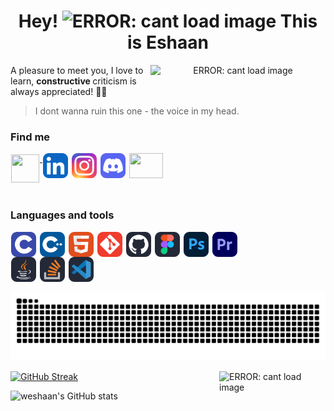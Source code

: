 <h1 align="center">Hey! <img src="https://media.giphy.com/media/BXjqytvu9bKzCUHdzz/giphy.gif"  width="auto" height="27" alt="ERROR: cant load image"/>  This is Eshaan </h1>

<p align="center">
  <img src="https://media.giphy.com/media/v1.Y2lkPTc5MGI3NjExZmVlZjNmMGQxZTU3NDgyMjU4Njg0ZWEwYzk3YjQ1Njc3ZmU3ODhhNiZjdD1n/E7qhaXjCoZmDsHKpTN/giphy.gif" align="right"  width="280" height="auto" alt="ERROR: cant load image"/> 
  
  <p align="top">
   A pleasure to meet you, I love to learn,  <b> constructive </b> criticism is </br>
    always appreciated!&nbsp;🚀🤘 
    
 >  I dont wanna ruin this one - the voice in my head.
  
 <!-- &nbsp-->
 
 ###  Find me 
<div>  
    <a href="https://www.codechef.com/users/weshaan108" target="_blank"><img src="https://gitgud.io/uploads/-/system/group/avatar/12294/cc.png" hspace="1" vspace="2" height="45" width="45" align="top" target="_blank">
      </a> 
    <a href="https://www.linkedin.com/in/weshaan-3b9460265/"  target="_blank"><img src="https://raw.githubusercontent.com/tandpfun/skill-icons/59059d9d1a2c092696dc66e00931cc1181a4ce1f/icons/LinkedIn.svg" hspace="1" vspace="0" height="40" width="40" align="top" target="_blank"></a> 
  <a href="https://www.instagram.com/_weshaan_/" target="_blank"><img src="https://raw.githubusercontent.com/tandpfun/skill-icons/59059d9d1a2c092696dc66e00931cc1181a4ce1f/icons/Instagram.svg" hspace="1" vspace="0" height="40" width="40" align="top" target="_blank"></a>
 <a href = "https://discord.com/users/1018369685386960948"><img src="https://raw.githubusercontent.com/tandpfun/skill-icons/59059d9d1a2c092696dc66e00931cc1181a4ce1f/icons/Discord.svg" hspace="1" vspace="0" height="40" width="40" align="top" target="_blank"></a>
  <a href = "mailto: weshaan108@gmail.com"><img src="https://mailmeteor.com/logos/assets/PNG/Gmail_Logo_512px.png" hspace="1" vspace="0" height="40" width="54" align="top" target="_blank"></a>
</br></br>
</div>

  ### Languages and tools
  <div> 
 <a href="https://g.co/kgs/PAboKt" target="_blank"><img src="https://raw.githubusercontent.com/tandpfun/skill-icons/59059d9d1a2c092696dc66e00931cc1181a4ce1f/icons/C.svg" hspace="1" vspace="0" height="40" width="40" align="top" target="_blank"></a>
  <a href="https://g.co/kgs/HHEBAH" target="_blank"><img src="https://raw.githubusercontent.com/tandpfun/skill-icons/59059d9d1a2c092696dc66e00931cc1181a4ce1f/icons/CPP.svg" hspace="1" vspace="0" height="40" width="40" align="top" target="_blank"></a>
    <a href="https://g.co/kgs/MTt2iV" target="_blank"><img src="https://raw.githubusercontent.com/tandpfun/skill-icons/59059d9d1a2c092696dc66e00931cc1181a4ce1f/icons/HTML.svg" hspace="1" vspace="0" height="40" width="40" align="top" target="_blank"></a>
 <!-- <a href="https://g.co/kgs/sE4xXb" target="_blank"><img src="https://raw.githubusercontent.com/tandpfun/skill-icons/59059d9d1a2c092696dc66e00931cc1181a4ce1f/icons/CSS.svg" hspace="1" vspace="0" height="40" width="40" align="top" target="_blank"></a> -->
  <a href="https://git-scm.com/" target="_blank"><img src="https://raw.githubusercontent.com/tandpfun/skill-icons/59059d9d1a2c092696dc66e00931cc1181a4ce1f/icons/Git.svg" hspace="1" vspace="0" height="40" width="40" align="top" target="_blank"></a>
  <a href="https://github.com/weshaan" target="_blank"><img src="https://raw.githubusercontent.com/tandpfun/skill-icons/59059d9d1a2c092696dc66e00931cc1181a4ce1f/icons/Github-Dark.svg" hspace="1" vspace="0" height="40" width="40" align="top" target="_blank"></a>
  <a href="https://www.figma.com/" target="_blank"><img src="https://raw.githubusercontent.com/tandpfun/skill-icons/59059d9d1a2c092696dc66e00931cc1181a4ce1f/icons/Figma-Dark.svg" hspace="1" vspace="0" height="40" width="40" align="top" target="_blank"></a>
  <a href="https://www.adobe.com/in/products/photoshop.html" target="_blank"><img src="https://raw.githubusercontent.com/tandpfun/skill-icons/59059d9d1a2c092696dc66e00931cc1181a4ce1f/icons/Photoshop.svg" hspace="1" vspace="0" height="40" width="40" align="top" target="_blank"></a>
  <a href="https://www.adobe.com/products/premiere.html" target="_blank"><img src="https://raw.githubusercontent.com/tandpfun/skill-icons/59059d9d1a2c092696dc66e00931cc1181a4ce1f/icons/Premiere.svg" hspace="1" vspace="0" height="40" width="40" align="top" target="_blank"></a></br>
  <a href="https://www.java.com/en/" target="_blank"><img src="https://raw.githubusercontent.com/tandpfun/skill-icons/59059d9d1a2c092696dc66e00931cc1181a4ce1f/icons/Java-Dark.svg" hspace="1" vspace="0" height="40" width="40" align="top" target="_blank"></a>
  <a href="https://stackoverflow.com/" target="_blank"><img src="https://raw.githubusercontent.com/tandpfun/skill-icons/59059d9d1a2c092696dc66e00931cc1181a4ce1f/icons/StackOverflow-Dark.svg" hspace="1" vspace="0" height="40" width="40" align="top" target="_blank"></a>
 <!-- <a href="https://chat.openai.com/chat" target="_blank"><img src="https://www.kopykitab.com/blog/wp-content/uploads/2023/02/chat-gpt-logo.jpg" hspace="1" vspace="0" height="40" width="40" align="top" target="_blank"></a> -->
  <a href="https://g.co/kgs/pEkBvp" target="_blank"><img src="https://raw.githubusercontent.com/tandpfun/skill-icons/59059d9d1a2c092696dc66e00931cc1181a4ce1f/icons/VSCode-Dark.svg" hspace="1" vspace="0" height="40" width="40" align="top" target="_blank"></a>

 <!--! <a href="" target="_blank"><img src="" height="50" width="50" align="top" target="_blank"></a>--->
    
  </div></br>
<!--![ERROR: cant load image](https://media.giphy.com/media/ycnZqQLGjv8ie7soSH/giphy.gif)--->
<!--![ERROR: cant load image](https://media.giphy.com/media/Ll22OhMLAlVDb8UQWe/giphy.gif =250x250)--->

<div>

  <picture>
  <source media="(prefers-color-scheme: dark)" srcset="https://raw.githubusercontent.com/weshaan/weshaan/output/github-contribution-grid-snake-dark.svg">
  <source media="(prefers-color-scheme: light)" srcset="https://raw.githubusercontent.com/weshaan/weshaan/output/github-contribution-grid-snake.svg">
  <img alt="grid snake animation" src="https://raw.githubusercontent.com/weshaan/weshaan/output/github-contribution-grid-snake-dark.svg">
</picture>

  
</div>

<div>
    
  [![GitHub Streak](https://streak-stats.demolab.com?user=weshaan&theme=tokyonight_duo&hide_border=true)](https://git.io/streak-stats)
    <img src="https://media.giphy.com/media/Ll22OhMLAlVDb8UQWe/giphy.gif" alt="ERROR: cant load image" hspace="0" vspace="0" width="170" height="170" align="right"/>
</div>

![weshaan's GitHub stats](https://github-readme-stats.vercel.app/api?username=weshaan&theme=github_dark&show_icons=true)


<!---
weshaan/weshaan is a ✨ special ✨ repository because its `README.md` (this file) appears on your GitHub profile.
You can click the Preview link to take a look at your changes.
--->
